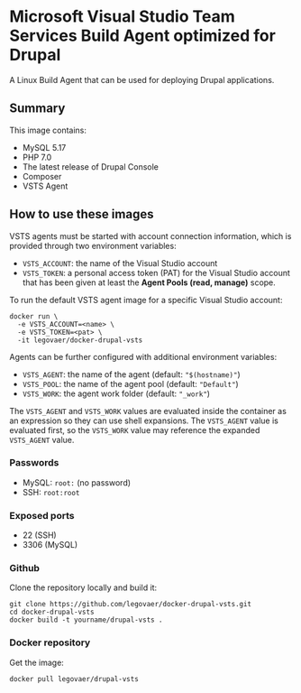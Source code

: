 Microsoft Visual Studio Team Services Build Agent optimized for Drupal
======================================================================

A Linux Build Agent that can be used for deploying Drupal applications.

Summary
-------

This image contains:

* MySQL 5.17
* PHP 7.0
* The latest release of Drupal Console
* Composer
* VSTS Agent

## How to use these images
VSTS agents must be started with account connection information, which is provided through two environment variables:

- `VSTS_ACCOUNT`: the name of the Visual Studio account
- `VSTS_TOKEN`: a personal access token (PAT) for the Visual Studio account that has been given at least the **Agent Pools (read, manage)** scope.

To run the default VSTS agent image for a specific Visual Studio account:

```
docker run \
  -e VSTS_ACCOUNT=<name> \
  -e VSTS_TOKEN=<pat> \
  -it legovaer/docker-drupal-vsts
```

Agents can be further configured with additional environment variables:

- `VSTS_AGENT`: the name of the agent (default: `"$(hostname)"`)
- `VSTS_POOL`: the name of the agent pool (default: `"Default"`)
- `VSTS_WORK`: the agent work folder (default: `"_work"`)

The `VSTS_AGENT` and `VSTS_WORK` values are evaluated inside the container as an expression so they can use shell expansions. The `VSTS_AGENT` value is evaluated first, so the `VSTS_WORK` value may reference the expanded `VSTS_AGENT` value.


### Passwords

* MySQL: `root:` (no password)
* SSH: `root:root`

### Exposed ports

* 22 (SSH)
* 3306 (MySQL)

### Github

Clone the repository locally and build it:

	git clone https://github.com/legovaer/docker-drupal-vsts.git
	cd docker-drupal-vsts
	docker build -t yourname/drupal-vsts .
  
### Docker repository

Get the image:

	docker pull legovaer/drupal-vsts
